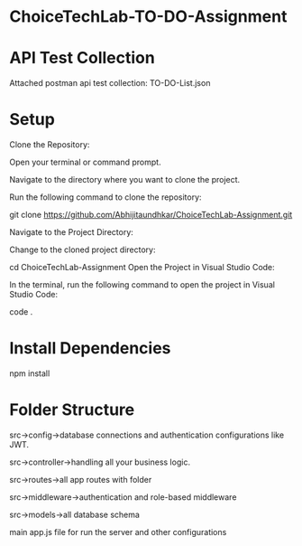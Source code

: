 # ChoiceTechLab-TO-DO-Assignment

# API Test Collection

Attached postman api test collection: TO-DO-List.json

# Setup

Clone the Repository:

Open your terminal or command prompt.

Navigate to the directory where you want to clone the project.

Run the following command to clone the repository:

git clone https://github.com/Abhijitaundhkar/ChoiceTechLab-Assignment.git

Navigate to the Project Directory:

Change to the cloned project directory:

cd ChoiceTechLab-Assignment
Open the Project in Visual Studio Code:

In the terminal, run the following command to open the project in Visual Studio Code:

code .

# Install Dependencies
npm install

# Folder Structure

src->config->database connections and authentication configurations like JWT.

src->controller->handling all your business logic.

src->routes->all app routes with folder

src->middleware->authentication and role-based middleware

src->models->all database schema

main app.js file for run the server and other configurations
